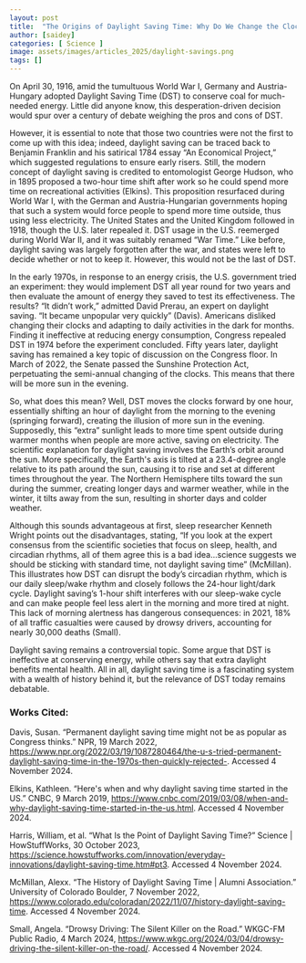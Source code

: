 ```yaml
---
layout: post
title:  "The Origins of Daylight Saving Time: Why Do We Change the Clocks?"
author: [saidey]
categories: [ Science ]
image: assets/images/articles_2025/daylight-savings.png
tags: []
---
```


On April 30, 1916, amid the tumultuous World War I, Germany and Austria-Hungary adopted Daylight Saving Time (DST) to conserve coal for much-needed energy. Little did anyone know, this desperation-driven decision would spur over a century of debate weighing the pros and cons of DST. 

However, it is essential to note that those two countries were not the first to come up with this idea; indeed, daylight saving can be traced back to Benjamin Franklin and his satirical 1784 essay “An Economical Project,” which suggested regulations to ensure early risers. Still, the modern concept of daylight saving is credited to entomologist George Hudson, who in 1895 proposed a two-hour time shift after work so he could spend more time on recreational activities (Elkins). This proposition resurfaced during World War I, with the German and Austria-Hungarian governments hoping that such a system would force people to spend more time outside, thus using less electricity. The United States and the United Kingdom followed in 1918, though the U.S. later repealed it. DST usage in the U.S. reemerged during World War II, and it was suitably renamed “War Time.” Like before, daylight saving was largely forgotten after the war, and states were left to decide whether or not to keep it. However, this would not be the last of DST. 

In the early 1970s, in response to an energy crisis, the U.S. government tried an experiment: they would implement DST all year round for two years and then evaluate the amount of energy they saved to test its effectiveness. The results? “It didn’t work,” admitted David Prerau, an expert on daylight saving. “It became unpopular very quickly” (Davis). Americans disliked changing their clocks and adapting to daily activities in the dark for months. Finding it ineffective at reducing energy consumption, Congress repealed DST in 1974 before the experiment concluded. Fifty years later, daylight saving has remained a key topic of discussion on the Congress floor. In March of 2022, the Senate passed the Sunshine Protection Act, perpetuating the semi-annual changing of the clocks. This means that there will be more sun in the evening. 

So, what does this mean? Well, DST moves the clocks forward by one hour, essentially shifting an hour of daylight from the morning to the evening (springing forward), creating the illusion of more sun in the evening. Supposedly, this “extra” sunlight leads to more time spent outside during warmer months when people are more active, saving on electricity. The scientific explanation for daylight saving involves the Earth’s orbit around the sun. More specifically, the Earth's axis is tilted at a 23.4-degree angle relative to its path around the sun, causing it to rise and set at different times throughout the year. The Northern Hemisphere tilts toward the sun during the summer, creating longer days and warmer weather, while in the winter,  it tilts away from the sun, resulting in shorter days and colder weather. 

Although this sounds advantageous at first, sleep researcher Kenneth Wright points out the disadvantages, stating, “If you look at the expert consensus from the scientific societies that focus on sleep, health, and circadian rhythms, all of them agree this is a bad idea…science suggests we should be sticking with standard time, not daylight saving time” (McMillan). This illustrates how DST can disrupt the body’s circadian rhythm, which is our daily sleep/wake rhythm and closely follows the 24-hour light/dark cycle. Daylight saving’s 1-hour shift interferes with our sleep-wake cycle and can make people feel less alert in the morning and more tired at night. This lack of morning alertness has dangerous consequences: in 2021, 18% of all traffic casualties were caused by drowsy drivers, accounting for nearly 30,000 deaths (Small). 

Daylight saving remains a controversial topic. Some argue that DST is ineffective at conserving energy, while others say that extra daylight benefits mental health. All in all, daylight saving time is a fascinating system with a wealth of history behind it, but the relevance of DST today remains debatable.  

### Works Cited:

Davis, Susan. “Permanent daylight saving time might not be as popular as Congress thinks.” NPR, 19 March 2022, https://www.npr.org/2022/03/19/1087280464/the-u-s-tried-permanent-daylight-saving-time-in-the-1970s-then-quickly-rejected-. Accessed 4 November 2024.

Elkins, Kathleen. “Here's when and why daylight saving time started in the US.” CNBC, 9 March 2019, https://www.cnbc.com/2019/03/08/when-and-why-daylight-saving-time-started-in-the-us.html. Accessed 4 November 2024.

Harris, William, et al. “What Is the Point of Daylight Saving Time?” Science | HowStuffWorks, 30 October 2023, https://science.howstuffworks.com/innovation/everyday-innovations/daylight-saving-time.htm#pt3. Accessed 4 November 2024.

McMillan, Alexx. “The History of Daylight Saving Time | Alumni Association.” University of Colorado Boulder, 7 November 2022, https://www.colorado.edu/coloradan/2022/11/07/history-daylight-saving-time. Accessed 4 November 2024.

Small, Angela. “Drowsy Driving: The Silent Killer on the Road.” WKGC-FM Public Radio, 4 March 2024, https://www.wkgc.org/2024/03/04/drowsy-driving-the-silent-killer-on-the-road/. Accessed 4 November 2024.

